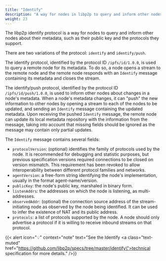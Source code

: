 ```yaml
---
title: "Identify"
description: "A way for nodes in libp2p to query and inform other nodes about their metadata."
weight: 23
---
```


The libp2p identify protocol is a way for nodes to query and inform other nodes
about their metadata, such as their public key and the protocols they support.

There are two variations of the protocol: `identify` and `identify/push`.

The identify protocol, identified by the protocol ID `/ipfs/id/1.0.0`, is used
to query a remote node for its metadata. To do so, a node opens a stream to the
remote node and the remote node responds with an `Identify` message containing
its metadata and closes the stream.

The identify/push protocol, identified by the protocol ID `/ipfs/id/push/1.0.0`,
is used to inform other nodes about changes in a node's metadata. When a
node's metadata changes, it can "push" the new information to other nodes by opening
a stream to each of the nodes to be updated, and sending an `Identify` message
containing the updated metadata. Upon receiving the pushed `Identify` message, the
remote node can update its local metadata repository with the information from the
message, taking into account that missing fields should be ignored as the message may
contain only partial updates.

The `Identify` message contains several fields:

- `protocolVersion`: (optional) identifies the family of protocols used by the node.
  It is recommended for debugging and statistic purposes, but previous specification versions
  required connections to be closed on version mismatch. This requirement has been revoked to
  allow interoperability between different protocol families and networks.
- `agentVersion`: a free-form string identifying the node's implementation, usually
  in the format agent-name/version.
- `publicKey`: the node's public key, marshaled in binary form.
- `listenAddrs`: the addresses on which the node is listening, as multi-addresses.
- `observedAddr`: (optional) the connection source address of the stream-initiating node
  as observed by the node being identified. It can be used to infer the existence of NAT
  and its public address.
- `protocols`: a list of protocols supported by the node. A node should only advertise a
  protocol if it is willing to receive inbound streams on that protocol.

{{< alert icon="💡" context="note" text="See the Identify <a class=\"text-muted\" href=\"https://github.com/libp2p/specs/tree/master/identify\">technical specification</a> for more details." />}}
